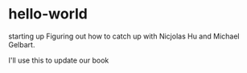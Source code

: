 # hello-world
starting up
Figuring out how to catch up with Nicjolas Hu and Michael Gelbart. 

I'll use this to update our book
